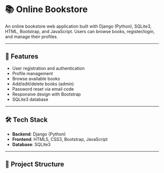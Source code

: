 # 📚 Online Bookstore

An online bookstore web application built with Django (Python), SQLite3, HTML, Bootstrap, and JavaScript. Users can browse books, register/login, and manage their profiles.

---

## 🚀 Features

- User registration and authentication
- Profile management
- Browse available books
- Add/edit/delete books (admin)
- Password reset via email code
- Responsive design with Bootstrap
- SQLite3 database

---

## 🛠️ Tech Stack

- **Backend**: Django (Python)
- **Frontend**: HTML5, CSS3, Bootstrap, JavaScript
- **Database**: SQLite3

---

## 📁 Project Structure

